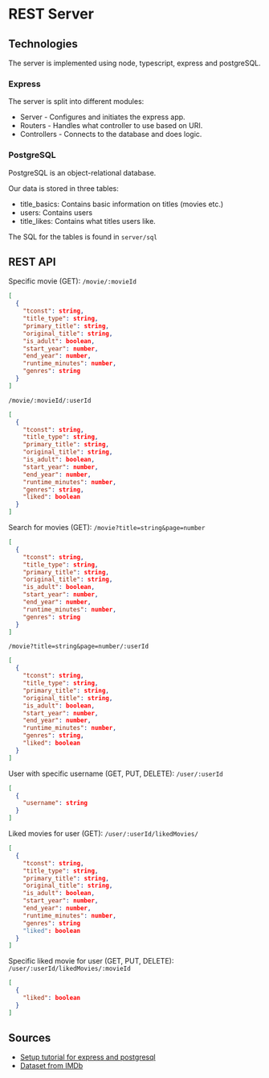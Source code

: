 # REST Server

## Technologies

The server is implemented using node, typescript, express and postgreSQL.

### Express

The server is split into different modules:
* Server - Configures and initiates the express app.
* Routers - Handles what controller to use based on URI.
* Controllers - Connects to the database and does logic.

### PostgreSQL

PostgreSQL is an object-relational database.

Our data is stored in three tables:
* title_basics: Contains basic information on titles (movies etc.)
* users: Contains users
* title_likes: Contains what titles users like.

The SQL for the tables is found in `server/sql`

## REST API

Specific movie (GET):
`/movie/:movieId`
```json
[
  {
    "tconst": string,
    "title_type": string,
    "primary_title": string,
    "original_title": string,
    "is_adult": boolean,
    "start_year": number,
    "end_year": number,
    "runtime_minutes": number,
    "genres": string
  }
]
```
`/movie/:movieId/:userId`
```json
[
  {
    "tconst": string,
    "title_type": string,
    "primary_title": string,
    "original_title": string,
    "is_adult": boolean,
    "start_year": number,
    "end_year": number,
    "runtime_minutes": number,
    "genres": string,
    "liked": boolean
  }
]
```

Search for movies (GET):
`/movie?title=string&page=number`
```json
[
  {
    "tconst": string,
    "title_type": string,
    "primary_title": string,
    "original_title": string,
    "is_adult": boolean,
    "start_year": number,
    "end_year": number,
    "runtime_minutes": number,
    "genres": string
  }
]
```
`/movie?title=string&page=number/:userId`
```json
[
  {
    "tconst": string,
    "title_type": string,
    "primary_title": string,
    "original_title": string,
    "is_adult": boolean,
    "start_year": number,
    "end_year": number,
    "runtime_minutes": number,
    "genres": string,
    "liked": boolean
  }
]
```

User with specific username (GET, PUT, DELETE):
`/user/:userId`
```json
[
  {
    "username": string
  }
]
```

Liked movies for user (GET):
`/user/:userId/likedMovies/`
```json
[
  {
    "tconst": string,
    "title_type": string,
    "primary_title": string,
    "original_title": string,
    "is_adult": boolean,
    "start_year": number,
    "end_year": number,
    "runtime_minutes": number,
    "genres": string
    "liked": boolean
  }
]
```

Specific liked movie for user (GET, PUT, DELETE):
`/user/:userId/likedMovies/:movieId`
```json
[
  {
    "liked": boolean
  }
]
```

## Sources
* [Setup tutorial for express and postgresql](https://medium.com/nsoft/building-and-running-nodejs-typescript-postgresql-application-with-docker-3878240a2f73)
* [Dataset from IMDb](https://www.imdb.com/interfaces/)
